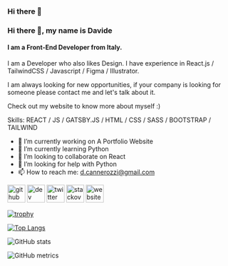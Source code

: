 ### Hi there 👋

### Hi there 👋, my name is Davide
#### I am a Front-End Developer from Italy.
I am a Developer who also likes Design.
I have experience in React.js / TailwindCSS / Javascript / Figma / Illustrator.

I am always looking for new opportunities, if your company is looking for someone please contact me and let's talk about it.



Check out my website to know more about myself :)



Skills: REACT / JS / GATSBY.JS / HTML / CSS / SASS / BOOTSTRAP / TAILWIND

- 🔭 I’m currently working on A Portfolio Website 
- 🌱 I’m currently learning Python 
- 👯 I’m looking to collaborate on React 
- 🤔 I’m looking for help with Python 
- 📫 How to reach me: d.cannerozzi@gmail.com 


[<img src='https://cdn.jsdelivr.net/npm/simple-icons@3.0.1/icons/github.svg' alt='github' height='40'>](https://github.com/DavideCannerozzi)  [<img src='https://cdn.jsdelivr.net/npm/simple-icons@3.0.1/icons/dev-dot-to.svg' alt='dev' height='40'>](https://dev.to/davidecannerozzi)  [<img src='https://cdn.jsdelivr.net/npm/simple-icons@3.0.1/icons/twitter.svg' alt='twitter' height='40'>](https://twitter.com/@Davide_Code)  [<img src='https://cdn.jsdelivr.net/npm/simple-icons@3.0.1/icons/stackoverflow.svg' alt='stackoverflow' height='40'>](https://stackoverflow.com/users/11916661/dave851)  [<img src='https://cdn.jsdelivr.net/npm/simple-icons@3.0.1/icons/icloud.svg' alt='website' height='40'>](https://davidecannerozzi.com)  

[![trophy](https://github-profile-trophy.vercel.app/?username=DavideCannerozzi)](https://github.com/ryo-ma/github-profile-trophy)

[![Top Langs](https://github-readme-stats.vercel.app/api/top-langs/?username=DavideCannerozzi)](https://github.com/anuraghazra/github-readme-stats)

![GitHub stats](https://github-readme-stats.vercel.app/api?username=DavideCannerozzi&show_icons=true)  

![GitHub metrics](https://metrics.lecoq.io/DavideCannerozzi)  

